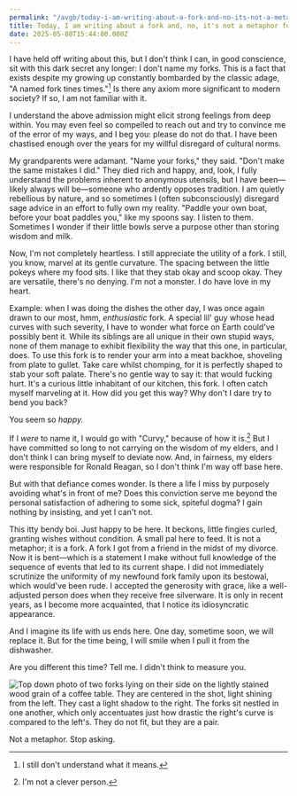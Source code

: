 ```yaml
---
permalink: "/avgb/today-i-am-writing-about-a-fork-and-no-its-not-a-metaphor-for-anything-please-stop-asking/index.html"
title: Today, I am writing about a fork and, no, it's not a metaphor for anything please stop asking
date: 2025-05-08T15:44:00.000Z
---
```


I have held off writing about this, but I don't think I can, in good conscience, sit with this dark secret any longer: I don't name my forks. This is a fact that exists despite my growing up constantly bombarded by the classic adage, "A named fork tines times."[^1] Is there any axiom more significant to modern society? If so, I am not familiar with it. 

I understand the above admission might elicit strong feelings from deep within. You may even feel so compelled to reach out and try to convince me of the error of my ways, and I beg you: please do not do that. I have been chastised enough over the years for my willful disregard of cultural norms.

My grandparents were adamant. "Name your forks," they said. "Don't make the same mistakes I did." They died rich and happy, and, look, I fully understand the problems inherent to anonymous utensils, but I have been—likely always will be—someone who ardently opposes tradition. I am quietly rebellious by nature, and so sometimes I (often subconsciously) disregard sage advice in an effort to fully own my reality. "Paddle your own boat, before your boat paddles you," like my spoons say. I listen to them. Sometimes I wonder if their little bowls serve a purpose other than storing wisdom and milk.

Now, I'm not completely heartless. I still appreciate the utility of a fork. I still, you know, marvel at its gentle curvature. The spacing between the little pokeys where my food sits. I like that they stab okay and scoop okay. They are versatile, there's no denying. I'm not a monster. I do have love in my heart.

Example: when I was doing the dishes the other day, I was once again drawn to our most, hmm, *enthusiastic* fork. A special lil' guy whose head curves with such severity, I have to wonder what force on Earth could've possibly bent it. While its siblings are all unique in their own stupid ways, none of them manage to exhibit flexibility the way that this one, in particular, does. To use this fork is to render your arm into a meat backhoe, shoveling from plate to gullet. Take care whilst chomping, for it is perfectly shaped to stab your soft palate. There's no gentle way to say it: that would fucking hurt. It's a curious little inhabitant of our kitchen, this fork. I often catch myself marveling at it. How did you get this way? Why don't I dare try to bend you back? 

You seem so *happy.*

If I *were* to name it, I would go with "Curvy," because of how it is.[^2] But I have committed so long to not carrying on the wisdom of my elders, and I don't think I can bring myself to deviate now. And, in fairness, my elders were responsible for Ronald Reagan, so I don't think I'm way off base here.

But with that defiance comes wonder. Is there a life I miss by purposely avoiding what's in front of me? Does this conviction serve me beyond the personal satisfaction of adhering to some sick, spiteful dogma? I gain nothing by insisting, and yet I can't not.

This itty bendy boi. Just happy to be here. It beckons, little fingies curled, granting wishes without condition. A small pal here to feed. It is not a metaphor; it is a fork. A fork I got from a friend in the midst of my divorce. Now it is bent—which is a statement I make without full knowledge of the sequence of events that led to its current shape. I did not immediately scrutinize the uniformity of my newfound fork family upon its bestowal, which would've been rude. I accepted the generosity with grace, like a well-adjusted person does when they receive free silverware. It is only in recent years, as I become more acquainted, that I notice its idiosyncratic appearance.

And I imagine its life with us ends here. One day, sometime soon, we will replace it. But for the time being, I will smile when I pull it from the dishwasher. 

Are you different this time? Tell me. I didn't think to measure you.

![Top down photo of two forks lying on their side on the lightly stained wood grain of a coffee table. They are centered in the shot, light shining from the left. They cast a light shadow to the right. The forks sit nestled in one another, which only accentuates just how drastic the right's curve is compared to the left's. They do not fit, but they are a pair.](https://avgb.b-cdn.net/img/forks.jpg)

<div class="imgcap">Not a metaphor. Stop asking.</div>

[^1]: I still don't understand what it means.
[^2]: I'm not a clever person.